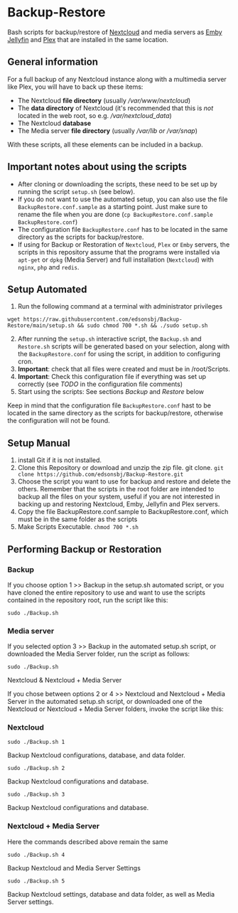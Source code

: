 # Backup-Restore

Bash scripts for backup/restore of [Nextcloud](https://nextcloud.com/) and media servers as [Emby](https://emby.media/) [Jellyfin](https://jellyfin.org/) and [Plex](https://www.plex.tv/) that are installed in the same location.

## General information

For a full backup of any Nextcloud instance along with a multimedia server like Plex, you will have to back up these items:
- The Nextcloud **file directory** (usually */var/www/nextcloud*)
- The **data directory** of Nextcloud (it's recommended that this is *not* located in the web root, so e.g. */var/nextcloud_data*)
- The Nextcloud **database**
- The Media server  **file directory** (usually */var/lib or /var/snap*)

With these scripts, all these elements can be included in a backup.

## Important notes about using the scripts

- After cloning or downloading the scripts, these need to be set up by running the script `setup.sh` (see below).
- If you do not want to use the automated setup, you can also use the file `BackupRestore.conf.sample` as a starting point. Just make sure to rename the file when you are done (`cp BackupRestore.conf.sample BackupRestore.conf`)
- The configuration file `BackupRestore.conf` has to be located in the same directory as the scripts for backup/restore.
- If using for Backup or Restoration of `Nextcloud`, `Plex` or `Emby` servers, the scripts in this repository assume that the programs were installed via `apt-get` or `dpkg` (Media Server) and full installation (`Nextcloud`) with `nginx`, `php` and `redis`.

## Setup Automated

1. Run the following command at a terminal with administrator privileges 
```
wget https://raw.githubusercontent.com/edsonsbj/Backup-Restore/main/setup.sh && sudo chmod 700 *.sh && ./sudo setup.sh
```
2. After running the `setup.sh` interactive script, the `Backup.sh` and `Restore.sh` scripts will be generated based on your selection, along with the `BackupRestore.conf` for using the script, in addition to configuring cron.
3. **Important**: check that all files were created and must be in /root/Scripts. 
4. **Important**: Check this configuration file if everything was set up correctly (see *TODO* in the configuration file comments)
5. Start using the scripts: See sections *Backup* and *Restore* below

Keep in mind that the configuration file `BackupRestore.conf` hast to be located in the same directory as the scripts for backup/restore, otherwise the configuration will not be found.

## Setup Manual 

1. install Git if it is not installed.
2. Clone this Repository or download and unzip the zip file. git clone.
```git clone https://github.com/edsonsbj/Backup-Restore.git```
3. Choose the script you want to use for backup and restore and delete the others. Remember that the scripts in the root folder are intended to backup all the files on your system, useful if you are not interested in backing up and restoring Nextcloud, Emby, Jellyfin and Plex servers.
4. Copy the file BackupRestore.conf.sample to BackupRestore.conf, which must be in the same folder as the scripts
5. Make Scripts Executable.
```chmod 700 *.sh``` 

## Performing Backup or Restoration

### Backup ### 

If you choose option 1 >> Backup in the setup.sh automated script, or you have cloned the entire repository to use and want to use the scripts contained in the repository root, run the script like this:

```
sudo ./Backup.sh
```

### Media server ###

If you selected option 3 >> Backup in the automated setup.sh script, or downloaded the Media Server folder, run the script as follows:

```
sudo ./Backup.sh
```

Nextcloud & Nextcloud + Media Server

If you chose between options 2 or 4 >> Nextcloud and Nextcloud + Media Server in the automated setup.sh script, or downloaded one of the Nextcloud or Nextcloud + Media Server folders, invoke the script like this: 

### Nextcloud ###

```
sudo ./Backup.sh 1
```
Backup Nextcloud configurations, database, and data folder.

```
sudo ./Backup.sh 2
```
Backup Nextcloud configurations and database.

```
sudo ./Backup.sh 3
```
Backup Nextcloud configurations and database.

### Nextcloud + Media Server ###

Here the commands described above remain the same 

```
sudo ./Backup.sh 4
```
Backup Nextcloud and Media Server Settings

```
sudo ./Backup.sh 5
```
Backup Nextcloud settings, database and data folder, as well as Media Server settings.
